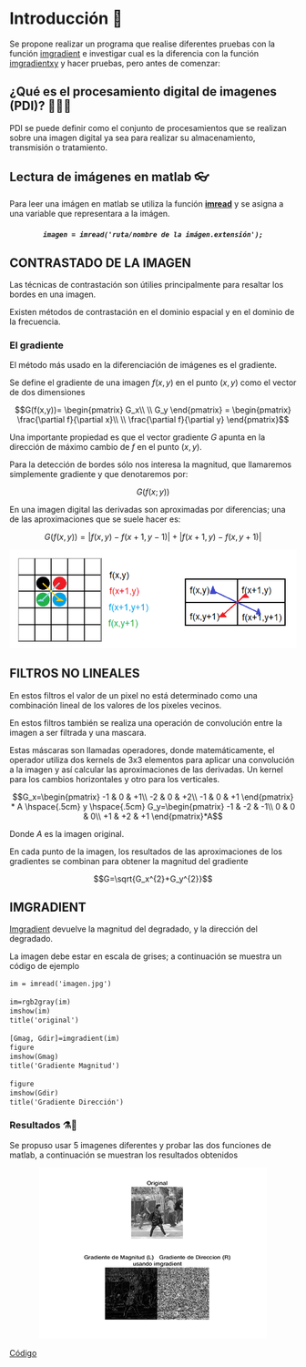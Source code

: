 # Introducción 📖
Se propone realizar un programa que realise diferentes pruebas con la función <a href="https://www.mathworks.com/help/images/ref/imgradient.html">imgradient</a> e investigar cual es la diferencia con la función <a href="https://www.mathworks.com/help/images/ref/imgradientxy.html">imgradientxy</a> y hacer pruebas, pero antes de comenzar:

## ¿Qué es el procesamiento digital de imagenes (PDI)? 🤷‍♂️🤷‍
PDI se puede definir como el conjunto de procesamientos que se realizan sobre una imagen digital ya sea para realizar su almacenamiento, transmisión o tratamiento.

## Lectura de imágenes en matlab 👓
Para leer una imágen en matlab se utiliza la función <a href="https://la.mathworks.com/help/matlab/ref/imread.html"> **imread**</a> y se asigna a una variable que representara a la imágen.

<h5 align="center"><code>imagen = imread('ruta/nombre de la imágen.extensión');</code></h5>

## CONTRASTADO DE LA IMAGEN
Las técnicas de contrastación son útilies principalmente para resaltar los bordes en una imagen.

Existen métodos de contrastación en el dominio espacial y en el dominio de la frecuencia.

### El gradiente
El método más usado en la diferenciación de imágenes es el gradiente.

Se define el gradiente de una imagen $f(x,y)$ en el punto $(x,y)$ como el vector de dos dimensiones

$$G(f(x,y))= \begin{pmatrix}
G_x\\
\\
G_y
\end{pmatrix} = 
\begin{pmatrix}
\frac{\partial f}{\partial x}\\
\\
\frac{\partial f}{\partial y}
\end{pmatrix}$$

Una importante propiedad es que el vector gradiente $G$ apunta en la dirección de máximo cambio de $f$ en el punto $(x,y)$.

Para la detección de bordes sólo nos interesa la magnitud, que llamaremos simplemente gradiente y que denotaremos por:

$$G(f(x;y))$$

En una imagen digital las derivadas son aproximadas por diferencias; una de las aproximaciones que se suele hacer es:

$$G(f(x,y))=|f(x,y)-f(x+1,y-1)| + |f(x+1,y)-f(x,y+1)|$$

![1](DocIMG/1.png)

## FILTROS NO LINEALES
En estos filtros el valor de un pixel no está determinado como una combinación lineal de los valores de los pixeles vecinos.

En estos filtros también se realiza una operación de convolución entre la imagen a ser filtrada y una mascara.

Estas máscaras son llamadas operadores, donde matemáticamente, el operador utiliza dos kernels de 3x3 elementos para aplicar una convolución a la imagen y así calcular las aproximaciones de las derivadas. Un kernel para los cambios horizontales y otro para los verticales.

$$G_x=\begin{pmatrix}
-1 & 0 & +1\\
-2 & 0 & +2\\
-1 & 0 & +1
\end{pmatrix} * A \hspace{.5cm} y \hspace{.5cm} G_y=\begin{pmatrix}
-1 & -2 & -1\\
0 & 0 & 0\\
+1 & +2 & +1
\end{pmatrix}*A$$

Donde $A$ es la imagen original.

En cada punto de la imagen, los resultados de las aproximaciones de los gradientes se combinan para obtener la magnitud del gradiente

$$G=\sqrt{G_x^{2}+G_y^{2}}$$

## IMGRADIENT

<a href="https://www.mathworks.com/help/images/ref/imgradient.html">Imgradient</a> devuelve la magnitud del degradado, y la dirección del degradado.

La imagen debe estar en escala de grises; a continuación se muestra un código de ejemplo

~~~
im = imread('imagen.jpg')

im=rgb2gray(im)
imshow(im)
title('original')

[Gmag, Gdir]=imgradient(im)
figure
imshow(Gmag)
title('Gradiente Magnitud')

figure
imshow(Gdir)
title('Gradiente Dirección')
~~~

### Resultados ⚗🧪

Se propuso usar 5 imagenes diferentes y probar las dos funciones de matlab, a continuación se muestran los resultados obtenidos

<div align="center"><img src="DocIMG/Resultados.gif"></div>

<a href="https://github.com/ArturoEmmanuelToledoAguado/Imgradient/blob/main/Gradiente.m">Código</a>
